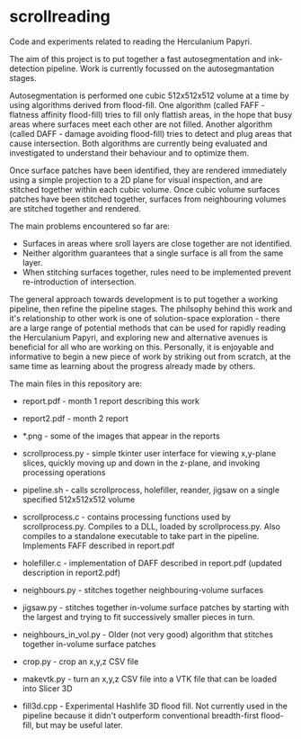 # scrollreading
Code and experiments related to reading the Herculanium Papyri.

The aim of this project is to put together a fast autosegmentation and ink-detection pipeline. Work is currently focussed on the autosegmantation stages.

Autosegmentation is performed one cubic 512x512x512 volume at a time by using algorithms derived from flood-fill. One algorithm (called FAFF - flatness affinity flood-fill) tries to fill only flattish areas, in the hope that busy areas where surfaces meet each other are not filled. Another algorithm (called DAFF - damage avoiding flood-fill) tries to detect and plug areas that cause intersection. Both algorithms are currently being evaluated and investigated to understand their behaviour and to optimize them.

Once surface patches have been identified, they are rendered immediately using a simple projection to a 2D plane for visual inspection, and are stitched together within each cubic volume. Once cubic volume surfaces patches have been stitched together, surfaces from neighbouring volumes are stitched together and rendered.

The main problems encountered so far are:

- Surfaces in areas where sroll layers are close together are not identified.
- Neither algorithm guarantees that a single surface is all from the same layer.
- When stitching surfaces together, rules need to be implemented prevent re-introduction of intersection. 

The general approach towards development is to put together a working pipeline, then refine the pipeline stages. The philsophy behind this work and it's relationship to other work is one of solution-space exploration - there are a large range of potential methods that can be used for rapidly reading the Herculanium Papyri, and exploring new and alternative avenues is beneficial for all who are working on this. Personally, it is enjoyable and informative to begin a new piece of work by striking out from scratch, at the same time as learning about the progress already made by others.  

The main files in this repository are:

- report.pdf - month 1 report describing this work
- report2.pdf - month 2 report

- *.png - some of the images that appear in the reports

- scrollprocess.py - simple tkinter user interface for viewing x,y-plane slices, quickly moving up and down in the z-plane, and invoking processing operations

- pipeline.sh - calls scrollprocess, holefiller, reander, jigsaw on a single specified 512x512x512 volume

- scrollprocess.c - contains processing functions used by scrollprocess.py. Compiles to a DLL, loaded by scrollprocess.py. Also compiles to a standalone executable to take part in the pipeline. Implements FAFF described in report.pdf

- holefiller.c - implementation of DAFF described in report.pdf (updated description in report2.pdf)

- neighbours.py - stitches together neighbouring-volume surfaces

- jigsaw.py - stitches together in-volume surface patches by starting with the largest and trying to fit successively smaller pieces in turn.
 
- neighbours_in_vol.py - Older (not very good) algorithm that stitches together in-volume surface patches

- crop.py - crop an x,y,z CSV file

- makevtk.py - turn an x,y,z CSV file into a VTK file that can be loaded into Slicer 3D

- fill3d.cpp - Experimental Hashlife 3D flood fill. Not currently used in the pipeline because it didn't outperform conventional breadth-first flood-fill, but may be useful later.
